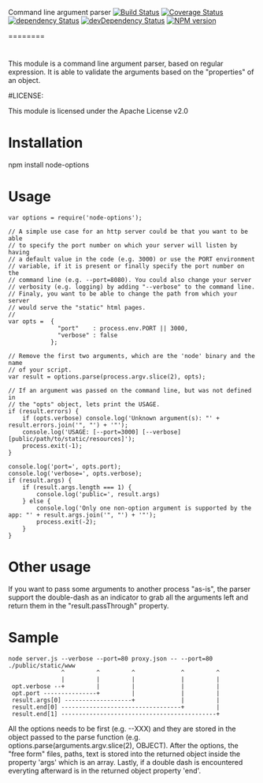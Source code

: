 Command line argument parser
[![Build Status](https://travis-ci.org/hbouvier/node-options.png)](https://travis-ci.org/hbouvier/node-options)
[![Coverage Status](https://coveralls.io/repos/hbouvier/node-options/badge.png)](https://coveralls.io/r/hbouvier/node-options)
[![dependency Status](https://david-dm.org/hbouvier/node-options/status.png?theme=shields.io)](https://david-dm.org/hbouvier/node-options#info=dependencies)
[![devDependency Status](https://david-dm.org/hbouvier/node-options/dev-status.png?theme=shields.io)](https://david-dm.org/hbouvier/node-options#info=devDependencies)
[![NPM version](https://badge.fury.io/js/node-options.png)](http://badge.fury.io/js/node-options)

========
#

This module is a command line argument parser, based on regular expression.
It is able to validate the arguments based on the "properties" of an object.

#LICENSE:

This module is licensed under the Apache License v2.0

# Installation

npm install node-options

# Usage

    var options = require('node-options');

    // A simple use case for an http server could be that you want to be able
    // to specify the port number on which your server will listen by having
    // a default value in the code (e.g. 3000) or use the PORT environment
    // variable, if it is present or finally specify the port number on the
    // command line (e.g. --port=8080). You could also change your server
    // verbosity (e.g. logging) by adding "--verbose" to the command line.
    // Finaly, you want to be able to change the path from which your server
    // would serve the "static" html pages.
    //
    var opts =  {
                  "port"    : process.env.PORT || 3000,
                  "verbose" : false
                };

    // Remove the first two arguments, which are the 'node' binary and the name
    // of your script.
    var result = options.parse(process.argv.slice(2), opts);

    // If an argument was passed on the command line, but was not defined in
    // the "opts" object, lets print the USAGE.
    if (result.errors) {
        if (opts.verbose) console.log('Unknown argument(s): "' + result.errors.join('", "') + '"');
        console.log('USAGE: [--port=3000] [--verbose] [public/path/to/static/resources]');
        process.exit(-1);
    }

    console.log('port=', opts.port);
    console.log('verbose=', opts.verbose);
    if (result.args) {
        if (result.args.length === 1) {
            console.log('public=', result.args)
        } else {
            console.log('Only one non-option argument is supported by the app: "' + result.args.join('", "') + '"');
            process.exit(-2);
        }
    }
# Other usage

If you want to pass some arguments to another process "as-is", the parser
support the double-dash as an indicator to grab all the arguments left and
return them in the "result.passThrough" property.

# Sample

    node server.js --verbose --port=80 proxy.json -- --port=80 ./public/static/www
                   ^         ^         ^             ^         ^
                   |         |         |             |         |
     opt.verbose --+         |         |             |         |
     opt.port ---------------+         |             |         |
     result.args[0] -------------------+             |         |
     result.end[0] ----------------------------------+         |
     result.end[1] --------------------------------------------+

 All the options needs to be first (e.g. --XXX) and they are stored in the object
 passed to the parse function (e.g. options.parse(arguments.argv.slice(2), OBJECT).
 After the options, the "free form" files, paths, text is stored into the returned
 object inside the property 'args' which is an array. Lastly, if a double dash
 is encountered everyting afterward is in the returned object property 'end'.

